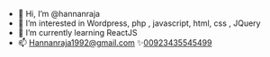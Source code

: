 - 👋 Hi, I’m @hannanraja
- 👀 I’m interested in Wordpress, php , javascript, html, css , JQuery
- 🌱 I’m currently learning ReactJS
- 📫 Hannanraja1992@gmail.com         ✨<a href="https://wa.me/00923435545499">00923435545499 </a>

<!---
hannanraja/hannanraja is a ✨ special ✨ repository because its `README.md` (this file) appears on your GitHub profile.
You can click the Preview link to take a look at your changes.
--->
